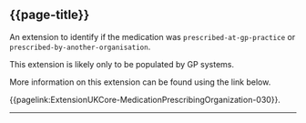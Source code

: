 ## {{page-title}}

An extension to identify if the medication was `prescribed-at-gp-practice` or `prescribed-by-another-organisation`.

This extension is likely only to be populated by GP systems.

More information on this extension can be found using the link below.

{{pagelink:ExtensionUKCore-MedicationPrescribingOrganization-030}}.

---